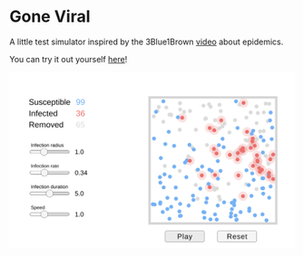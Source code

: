 # Gone Viral

A little test simulator inspired by the 3Blue1Brown [video](https://www.youtube.com/watch?v=gxAaO2rsdIs) about epidemics.

You can try it out yourself [here](https://austinpeel.github.io/gone-viral/)!

![Gone Viral Screenshot](https://raw.githubusercontent.com/austinpeel/images/main/gone_viral.png)
